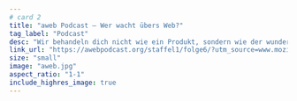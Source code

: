 ```yaml
---
# card 2
title: "aweb Podcast – Wer wacht übers Web?"
tag_label: "Podcast"
desc: "Wir behandeln dich nicht wie ein Produkt, sondern wie der wunderbare Mensch, der du bist. Lies hier mehr über unser Versprechen für deine persönlichen Daten."
link_url: "https://awebpodcast.org/staffel1/folge6/?utm_source=www.mozilla.org&utm_medium=referral&utm_campaign=homepage&utm_content=card"
size: "small"
image: "aweb.jpg"
aspect_ratio: "1-1"
include_highres_image: true
---
```

